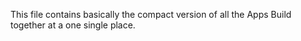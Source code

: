This file contains basically the compact version of all the Apps Build together at a one single place.
